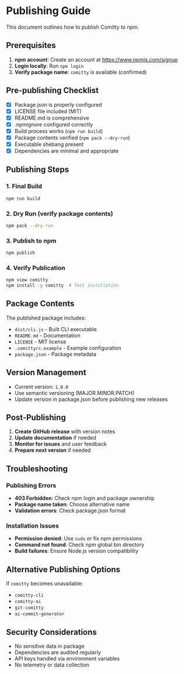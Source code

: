 # Publishing Guide

This document outlines how to publish Comitty to npm.

## Prerequisites

1. **npm account**: Create an account at https://www.npmjs.com/signup
2. **Login locally**: Run `npm login`
3. **Verify package name**: `comitty` is available (confirmed)

## Pre-publishing Checklist

- [x] Package.json is properly configured
- [x] LICENSE file included (MIT)
- [x] README.md is comprehensive
- [x] .npmignore configured correctly
- [x] Build process works (`npm run build`)
- [x] Package contents verified (`npm pack --dry-run`)
- [x] Executable shebang present
- [x] Dependencies are minimal and appropriate

## Publishing Steps

### 1. Final Build
```bash
npm run build
```

### 2. Dry Run (verify package contents)
```bash
npm pack --dry-run
```

### 3. Publish to npm
```bash
npm publish
```

### 4. Verify Publication
```bash
npm view comitty
npm install -g comitty  # Test installation
```

## Package Contents

The published package includes:
- `dist/cli.js` - Built CLI executable
- `README.md` - Documentation
- `LICENSE` - MIT license
- `.comittyrc.example` - Example configuration
- `package.json` - Package metadata

## Version Management

- Current version: `1.0.0`
- Use semantic versioning (MAJOR.MINOR.PATCH)
- Update version in package.json before publishing new releases

## Post-Publishing

1. **Create GitHub release** with version notes
2. **Update documentation** if needed
3. **Monitor for issues** and user feedback
4. **Prepare next version** if needed

## Troubleshooting

### Publishing Errors
- **403 Forbidden**: Check npm login and package ownership
- **Package name taken**: Choose alternative name
- **Validation errors**: Check package.json format

### Installation Issues
- **Permission denied**: Use `sudo` or fix npm permissions
- **Command not found**: Check npm global bin directory
- **Build failures**: Ensure Node.js version compatibility

## Alternative Publishing Options

If `comitty` becomes unavailable:
- `comitty-cli`
- `comitty-ai`
- `git-comitty`
- `ai-commit-generator`

## Security Considerations

- No sensitive data in package
- Dependencies are audited regularly
- API keys handled via environment variables
- No telemetry or data collection